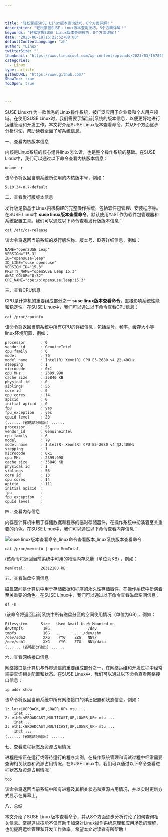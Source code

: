 ```yaml
---



title: "轻松掌握SUSE Linux版本查询技巧，8个方面详解！"
description: "轻松掌握SUSE Linux版本查询技巧，8个方面详解！"
keywords: "轻松掌握SUSE Linux版本查询技巧，8个方面详解！"
date: "2023-06-18T16:22:52+08:00"
defaultContentLanguage: "zh"
author: "Linux"
twitterSite: ""
thumbnail: "https://www.linuxcool.com/wp-content/uploads/2023/03/1678486040668_0.png"
categories:
  - Linux
type: article
githubURL: "https://www.github.com/"
ShowToc: true
TocOpen: true



---
```


SUSE Linux作为一款优秀的Linux操作系统，被广泛应用于企业级和个人用户领域。在使用SUSE Linux时，我们需要了解当前系统的版本信息，以便更好地进行运维管理和开发工作。本文将介绍SUSE Linux版本查看命令，并从8个方面逐步分析讨论，帮助读者全面了解系统信息。

一、查看内核版本信息

内核是Linux系统的核心组件linux怎么读，也是整个操作系统的基础。在SUSE Linux中，我们可以通过以下命令查看内核版本信息：

```
uname -r
```

该命令将返回当前系统所使用的内核版本号，例如：

```
5.10.34-0.7-default
```

二、查看发行版版本信息

发行版是指基于Linux内核构建的完整操作系统，包括软件包管理、安装程序等。在SUSE Linux中 **suse linux版本查看命令**，默认使用YaST作为软件包管理器和系统配置工具。我们可以通过以下命令查看发行版版本信息：

```
cat /etc/os-release
```

该命令将返回当前系统的发行版名称、版本号、ID等详细信息，例如：

```
NAME="openSUSE Leap"
VERSION="15.3"
ID="opensuse-leap"
ID_LIKE="suse opensuse"
VERSION_ID="15.3"
PRETTY_NAME="openSUSE Leap 15.3"
ANSI_COLOR="0;32"
CPE_NAME="cpe:/o:opensuse:leap:15.3"
```

三、查看CPU信息

CPU是计算机的重要组成部分之一 **suse linux版本查看命令**，直接影响系统性能和稳定性。在SUSE Linux中，我们可以通过以下命令查看CPU信息：

```
cat /proc/cpuinfo
```

该命令将返回当前系统中所有CPU的详细信息，包括型号、频率、缓存大小等linux环境配置，例如：

```
processor       : 0
vendor_id       : GenuineIntel
cpu family      : 6
model           : 79
model name      : Intel(R) Xeon(R) CPU E5-2680 v4 @2.40GHz
stepping        : 1
microcode       : 0x1
cpu MHz         : 2399.998
cache size      : 35840 KB
physical id     : 0
siblings        : 56
core id         : 0
cpu cores       : 14
apicid          : 0
initial apicid  : 0
fpu             : yes
fpu_exception   : yes
cpuid level     : 20
(......（省略部分输出) ......
processor       : 55
vendor_id       : GenuineIntel
cpu family      : 6
model           : 79
model name      : Intel(R) Xeon(R) CPU E5-2680 v4 @2.40GHz
stepping        : 1
microcode       : 0x1
cpu MHz         : 2399.998
cache size      : 35840 KB
physical id     : 1
siblings        : 56
core id         : 13
cpu cores       : 14
apicid          : 111
initial apicid  :
fpu             :
fpu_exception   :
cpuid level     :
```

四、查看内存信息

内存是计算机中用于存储数据和程序的临时存储器件，在操作系统中扮演着至关重要的角色。在SUSE Linux中，我们可以通过以下命令查看内存信息：

![suse linux版本查看命令_linux命令查看版本_linux系统版本查看命令](https://www.linuxcool.com/wp-content/uploads/2023/03/1678486040668_0.png)

```
cat /proc/meminfo | grep MemTotal
```

(该命令将返回当前系统中可用的物理内存总量（单位为KB) ，例如：

```
MemTotal:       26312180 kB
```

五、查看磁盘空间信息

磁盘空间是计算机中用于存储数据和程序的永久性存储器件，在操作系统中扮演着至关重要的角色。在SUSE Linux中，我们可以通过以下命令查看磁盘空间信息：

```
df -h
```

(该命令将返回当前系统中所有磁盘分区的空间使用情况（单位为GB) ，例如：

```
Filesystem      Size   Used Avail Use% Mounted on
devtmpfs         16G      -    -    -/dev
tmpfs            16G   ...   ....../dev/shm
/dev/sda2        XXG    YYG    ZZG   NN%/
/dev/sdb1        XXG    YYG    ZZG   NN%/data
(......（省略部分输出) ......
```

六、查看网络接口信息

网络接口是计算机与外界通信的重要组成部分之一，在网络运维和开发过程中经常需要查询相关配置和状态。在SUSE Linux中，我们可以通过以下命令查看网络接口信息：

```
ip addr show
```

该命令将返回当前系统中所有网络接口的详细配置和状态信息，例如：

```
1: lo:<LOOPBACK,UP,LOWER_UP> mtu ...
    inet ...
2: eth0:<BROADCAST,MULTICAST,UP,LOWER_UP> mtu ...
    inet ...
3: eth1:<BROADCAST,MULTICAST,UP,LOWER_UP> mtu ...
    inet ...
(......（省略部分输出) ......
```

七、查看进程状态及资源占用情况

进程是指正在运行或等待运行的程序实例，在操作系统管理和调试过程中经常需要查询相关状态和资源占用情况。在SUSE Linux中，我们可以通过以下命令查看进程状态及资源占用情况：

```
top
```

该命令将返回当前系统中所有进程及其相关状态和资源占用情况，并以实时更新方式显示在屏幕上。

八、总结

本文介绍了SUSE Linux版本查看命令，并从8个方面逐步分析讨论了如何查询相关信息。掌握这些技能不仅有助于加深对Linux操作系统原理和应用场景的理解，也能提高运维管理和开发工作效率。希望本文对读者有所帮助！